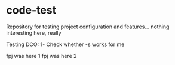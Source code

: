 # code-test
Repository for testing project configuration and features... nothing interesting here, really

Testing DCO:
1- Check whether -s works for me

fpj was here 1
fpj was here 2
